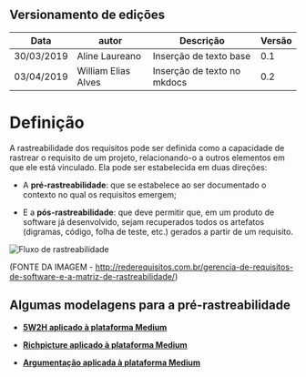 
## Versionamento de edições
| Data           | autor                | Descrição                           |Versão|
|----------------|----------------------|-------------------------------------|------|
| 30/03/2019     | Aline Laureano       | Inserção de texto base              |  0.1 |
| 03/04/2019     | William Elias Alves  | Inserção de texto no mkdocs         |  0.2 |  


# Definição

A rastreabilidade dos requisitos pode ser definida como a capacidade de rastrear o requisito de um projeto, relacionando-o a outros elementos em que ele está vinculado. Ela pode ser estabelecida em duas direções: 

- A **pré-rastreabilidade**: que se estabelece ao ser documentado o contexto no qual os requisitos emergem;

- E a **pós-rastreabilidade**: que deve permitir que, em um produto de software já desenvolvido, sejam recuperados todos os artefatos (digramas, código, folha de teste, etc.) gerados a partir de um requisito.

![Fluxo de rastreabilidade](https://user-images.githubusercontent.com/16181794/55337475-24fd5600-5475-11e9-93f9-135aae5ce0d9.jpg)

 (FONTE DA IMAGEM - http://rederequisitos.com.br/gerencia-de-requisitos-de-software-e-a-matriz-de-rastreabilidade/)

## Algumas modelagens para a pré-rastreabilidade

- [**5W2H aplicado à plataforma Medium**](https://github.com/williamelias/Req-01-2019-medium/wiki/5W2H)

- [**Richpicture aplicado à plataforma Medium**](https://github.com/williamelias/Req-01-2019-medium/wiki/Richpicture)

- [**Argumentação aplicada à plataforma Medium**](https://github.com/williamelias/Req-01-2019-medium/wiki/Argumenta%C3%A7%C3%A3o)
